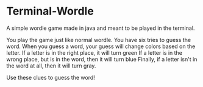 # Terminal-Wordle

A simple wordle game made in java and meant to be played in the terminal.

You play the game just like normal wordle. You have six tries to guess the word. When you guess a word, your guess will change colors based on the letter.
If a letter is in the right place, it will turn green
If a letter is in the wrong place, but is in the word, then it will turn blue
Finally, if a letter isn't in the word at all, then it will turn gray.

Use these clues to guess the word!
